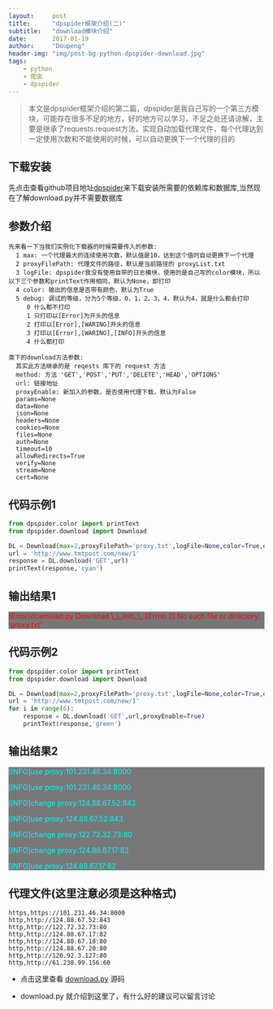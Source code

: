 ```yaml
---
layout:     post
title:      "dpspider框架介绍(二)"
subtitle:   "download模块介绍"
date:       2017-01-19
author:     "Doupeng"
header-img: "img/post-bg-python-dpspider-download.jpg"
tags:
    - python
    - 爬虫
    - dpspider
---
```


> 本文是dpspider框架介绍的第二篇，dpspider是我自己写的一个第三方模块，可能存在很多不足的地方，好的地方可以学习，不足之处还请谅解，主要是继承了requests.request方法，实现自动加载代理文件，每个代理达到一定使用次数和不能使用的时候，可以自动更换下一个代理的目的

## 下载安装

先点击查看github项目地址[dpspider](https://github.com/doupengs/dpspider/blob/master/README.md)来下载安装所需要的依赖库和数据库,当然现在了解download.py并不需要数据库


## 参数介绍

```
先来看一下当我们实例化下载器的时候需要传入的参数:
  1 max: 一个代理最大的连续使用次数，默认值是10，达到这个值时自动更换下一个代理
  2 proxyFilePath: 代理文件的路径，默认是当前路径的 proxyList.txt
  3 logFile: dpspider我没有使用自带的日志模块，使用的是自己写的color模块，所以以下三个参数和printText作用相同，默认为None，即打印
  4 color: 输出的信息是否带有颜色，默认为True
  5 debug: 调试的等级，分为5个等级，0，1，2，3，4，默认为4，就是什么都会打印
     0 什么都不打印
     1 只打印以[Error]为开头的信息
     2 打印以[Error],[WARING]开头的信息
     3 打印以[Error],[WARING],[INFO]开头的信息
     4 什么都打印

类下的download方法参数:
  其实此方法继承的是 reqests 库下的 request 方法
  method: 方法 'GET','POST','PUT','DELETE','HEAD','OPTIONS'
  url: 链接地址
  proxyEnable: 新加入的参数，是否使用代理下载，默认为False
  params=None
  data=None
  json=None
  headers=None
  cookies=None
  files=None
  auth=None
  timeout=10
  allowRedirects=True
  verify=None
  stream=None
  cert=None
```

## 代码示例1

```python
from dpspider.color import printText
from dpspider.download import Download

DL = Download(max=2,proxyFilePath='proxy.txt',logFile=None,color=True,debug=4)
url = 'http://www.tmtpost.com/new/1'
response = DL.download('GET',url)
printText(response,'cyan')
```

## 输出结果1

<div style="background-color:#777">
<p style="color:red">[Error]download.py Download \_\_init\_\_:[Errno 2] No such file or directory: 'proxy.txt'</p>
<p style="color:cyan"><Response [200]></p>
</div>

## 代码示例2

```python
from dpspider.color import printText
from dpspider.download import Download

DL = Download(max=2,proxyFilePath='proxy.txt',logFile=None,color=True,debug=4)
url = 'http://www.tmtpost.com/new/1'
for i in range(6):
    response = DL.download('GET',url,proxyEnable=True)
    printText(response,'green')
```

## 输出结果2

<div style="background-color:#777">
<p style="color:cyan">[INFO]use proxy:101.231.46.34:8000</p>
<p style="color:green"><Response [200]></p>
<p style="color:cyan">[INFO]use proxy:101.231.46.34:8000</p>
<p style="color:green"><Response [200]></p>
<p style="color:cyan">[INFO]change proxy:124.88.67.52:843</p>
<p style="color:green"><Response [200]></p>
<p style="color:cyan">[INFO]use proxy:124.88.67.52:843</p>
<p style="color:green"><Response [200]></p>
<p style="color:cyan">[INFO]change proxy:122.72.32.73:80</p>
<p style="color:cyan">[INFO]change proxy:124.88.67.17:82</p>
<p style="color:green"><Response [200]></p>
<p style="color:cyan">[INFO]use proxy:124.88.67.17:82</p>
<p style="color:green"><Response [200]></p>
</div>

## 代理文件(这里注意必须是这种格式)

```
https,https://101.231.46.34:8000
http,http://124.88.67.52:843
http,http://122.72.32.73:80
http,http://124.88.67.17:82
http,http://124.88.67.18:80
http,http://124.88.67.20:80
http,http://120.92.3.127:80
http,http://61.238.99.156:60
```


- 点击这里查看 [download.py](https://github.com/doupengs/dpspider/blob/master/dpspider/download.py) 源码

- download.py 就介绍到这里了，有什么好的建议可以留言讨论
